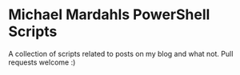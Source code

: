 # Michael Mardahls PowerShell Scripts
A collection of scripts related to posts on my blog and what not.
Pull requests welcome :)
